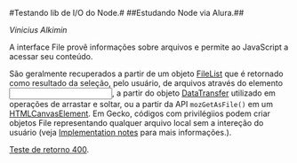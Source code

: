 #Testando lib de I/O do Node.#
##Estudando Node via Alura.##

*Vinicius Alkimin*

A interface File provê informações sobre arquivos e permite ao JavaScript  a acessar seu conteúdo.

São geralmente recuperados a partir de um objeto [FileList](https://developer.mozilla.org/pt-BR/docs/Web/API/FileList) que é retornado como resultado da seleção, pelo usuário, de arquivos através do elemento [<input>](https://developer.mozilla.org/pt-BR/docs/Web/HTML/Element/Input), a partir do objeto [DataTransfer](https://developer.mozilla.org/pt-BR/docs/Web/API/DataTransfer) utilizado em operações de arrastar e soltar, ou a partir da API `mozGetAsFile()` em um [HTMLCanvasElement](https://developer.mozilla.org/pt-BR/docs/Web/API/HTMLCanvasElement). Em Gecko, códigos com privilégiios podem criar objetos File representando qualquer arquivo local sem a intereção do usuário (veja [Implementation notes](https://developer.mozilla.org/pt-BR/docs/Web/API/File#implementation_notes) para mais informações.).

[Teste de retorno 400](https://httpstat.us/404).